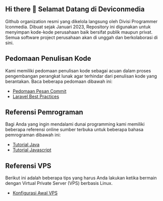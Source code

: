 ## Hi there 👋 Selamat Datang di Deviconmedia

Github organization resmi yang dikelola langsung oleh Divisi Programmer Iconmedia. Dibuat sejak Januari 2023, Repository ini digunakan untuk menyimpan kode-kode perusahaan baik bersifat publik maupun privat. Semua software project perusahaan akan di unggah dan berkolaborasi di sini.

## Pedomaan Penulisan Kode

Kami memiliki pedomaan penulisan kode sebagai acuan dalam proses pengembangan perangkat lunak agar terhindar dari penulisan kode yang berantakan. Baca beberapa pedomaan dibawah ini:

- [Pedomaan Pesan Commit](https://gist.github.com/efronpaduansi/258cd9c966f5d4ff563039ddbdc6e241)
- [Laravel Best Practices](https://gist.github.com/efronpaduansi/ec50991ea3872031390b03e6d54dc5d5)

## Referensi Pemrograman

Bagi Anda yang ingin mendalami dunai programming kami memiliki beberapa referensi online sumber terbuka untuk beberapa bahasa pemrograman dibawah ini:

- [Tutorial Java](https://github.com/bellshade/Java)
- [Tutorial Javascript](https://github.com/bellshade/Javascript)

## Referensi VPS

Berikut ini adalah beberapa tips yang harus Anda lakukan ketika bermain dengan Virtual Private Server (VPS) berbasis Linux.

- [Konfigurasi Awal VPS](https://app.clickup.com/9018288956/v/dc/8crgatw-758)
